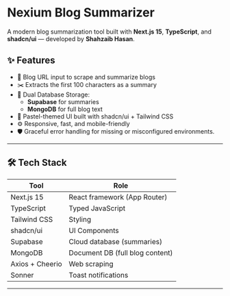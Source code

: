 # Nexium Blog Summarizer

A modern blog summarization tool built with **Next.js 15**, **TypeScript**, and **shadcn/ui** — developed by **Shahzaib Hasan**.

## ✨ Features

- 🔗 Blog URL input to scrape and summarize blogs
- ✂️ Extracts the first 100 characters as a summary
- 🧠 Dual Database Storage:
  - **Supabase** for summaries
  - **MongoDB** for full blog text
- 🎨 Pastel-themed UI built with shadcn/ui + Tailwind CSS
- ⚙️ Responsive, fast, and mobile-friendly
- 🛡️ Graceful error handling for missing or misconfigured environments.

---

## 🛠 Tech Stack

| Tool            | Role                            |
|-----------------|---------------------------------|
| Next.js 15      | React framework (App Router)    |
| TypeScript      | Typed JavaScript                |
| Tailwind CSS    | Styling                         |
| shadcn/ui       | UI Components                   |
| Supabase        | Cloud database (summaries)      |
| MongoDB         | Document DB (full blog content) |
| Axios + Cheerio | Web scraping                    |
| Sonner          | Toast notifications             |

---




  
